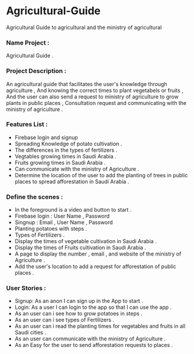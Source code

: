 # Agricultural-Guide
Agricultural Guide to agricultural and the ministry of agricultural 

### Name Project : 
Agricultural Guide .


### Project Description :
An agricultural guide that facilitates the user's knowledge through agriculture , And knowing the correct times to plant vegetabels or fruits , And the user can also send a request to ministry of agriculture to grow plants in public places , Consultation request and communicating with the ministry of agriculture .




### Features List :
- Firebase login and signup
- Spreading Knowledge of potato cultivation .
- The differences in the types of fertilizers .
- Vegtables growing times in Saudi Arabia .
- Fruits growing times in Saudi Arabia .
- Can communicate with the ministry of Agriculture .
- Determine the location of the user to add the planting of trees in public places to spread afforestation in Saudi Arabia .

### Define the scenes :
- In the foreground is a video and button to start .
- Firebase login : User Name , Password
- Singnup : Email , User Name , Password 
- Planting potatoes with steps .
- Types of Fertilizers .
- Display the times of vegetable cultivation in Saudi Arabia .
- Display the times of Fruits cultivation in Saudi Arabia .
- A page to display the number , email , and website of  the ministry of Agriculture .
- Add the user's location to add a request for afforestation of public places .

### User Stories :
- Signup: As an anon I can sign up in the App to start .
- Login: As a user I can login to the app so that I can use the app . 
- As an user can i see how to grow potatoes in steps .
- As an user can i see types of Fertilizers .
- As an user can i read the planting times for vegetables and fruits in all Saudi cities .
- As an user can communicate with the ministry of Agriculture .
- As an Easy for the user to send afforestation requests to places .


